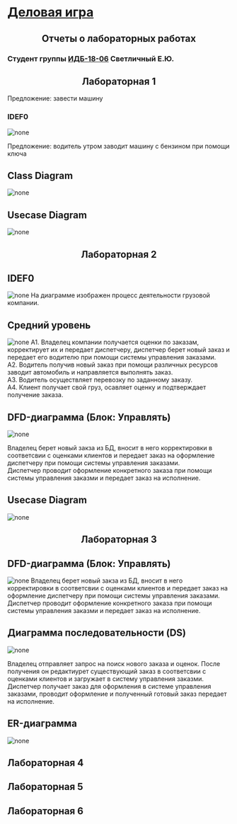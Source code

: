# [Деловая игра](https://github.com/FNine9/FNine9.github.io/wiki/Деловая-игра)
### <h2 align="center">Отчеты о лабораторных работах</h2>
### Студент группы [ИДБ-18-06](https://github.com/stankin/design-2018/wiki/) Светличный Е.Ю.

## <h2 align="center">Лабораторная 1</h2>

Предложение: завести машину

### IDEF0
![none](https://github.com/FNine9/FNine9.github.io/blob/main/lr1/model_1.png?raw=true)

Предложение: водитель утром заводит машину с бензином при помощи ключа

## Class Diagram

![none](https://github.com/FNine9/FNine9.github.io/blob/main/lr1/class_d.png?raw=true)

## Usecase Diagram

![none](https://github.com/FNine9/FNine9.github.io/blob/main/lr1/USECASE_D.png?raw=true)

## <h2 align="center">Лабораторная 2

## IDEF0
![none](https://github.com/FNine9/FNine9.github.io/blob/main/lr2/01_A0.png?raw=true)
На диаграмме изображен процесс деятельности грузовой компании.

## Средний уровень
![none](https://github.com/FNine9/FNine9.github.io/blob/main/lr2/02_A0.png?raw=true)
  A1. Владелец компании получается оценки по заказам, корректирует их и передает диспетчеру, диспетчер берет новый заказ и передает его водителю при помощи системы управления заказами.<br>
  А2. Водитель получив новый заказ при помощи различных ресурсов заводит автомобиль и направляется выполнять заказ.<br>
  А3. Водитель осуществляет перевозку по заданному заказу.<br>
  А4. Клиент получает свой груз, осавляет оценку и подтверждает получение заказа.<br>
  
## DFD-диаграмма (Блок: Управлять)
![none](https://github.com/FNine9/FNine9.github.io/blob/main/lr3/model.png?raw=true)
  
  Владелец берет новый закза из БД, вносит в него корректировки в соответсвии с оценками клиентов и передает заказ на оформление диспетчеру при помощи системы управления заказами.<br>
  Диспетчер проводит оформление конкретного заказа при помощи системы управления заказми и передает заказ на исполнение. 
## Usecase Diagram
  ![none](https://github.com/FNine9/FNine9.github.io/blob/main/lr2/fL4_IyD059zxd-AHIOU27q2agNCWc_EHd6recfFB1GShs2gTX82JgpYu1h4qL5E_mhjlv0_JQlOEZtly_lpklRj1RgMnnJGL-IJ9hgIHKvAHrOPkH6yeeyd8w2ABptKAw6ASM2LwlZ7wkaM6AIGGQXChquLkEtb5hYAPguCJKtLfoMeooMXiAKwCYcoYCz7E6vwGpCdZDrxn9s_v7UV6sv.png?raw=true)
## <h2 align="center">Лабораторная 3
  
## DFD-диаграмма (Блок: Управлять)
  
![none](https://github.com/FNine9/FNine9.github.io/blob/main/lr3/model.png?raw=true)
  Владелец берет новый закза из БД, вносит в него корректировки в соответсвии с оценками клиентов и передает заказ на оформление диспетчеру при помощи системы управления заказами.<br>
  Диспетчер проводит оформление конкретного заказа при помощи системы управления заказми и передает заказ на исполнение. 
  
## Диаграмма последовательности (DS)
  ![none](https://github.com/FNine9/FNine9.github.io/blob/main/lr3/posl_d.png?raw=true)
  
  Владелец отправляет запрос на поиск нового заказа и оценок. После получения он редактиурет существующий заказ в соответсвии с оценками клиентов и загружает в систему управления заказми. Диспетчер получает заказ для оформления в системе управления заказами, проводит оформление и полученный готовый заказ передает на исполнение.
  
## ER-диаграмма
  ![none](https://github.com/FNine9/FNine9.github.io/blob/main/lr3/er.png?raw=true)
## Лабораторная 4

## Лабораторная 5

## Лабораторная 6
